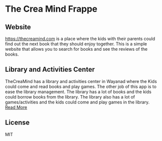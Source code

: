 # The Crea Mind Frappe


## Website
https://thecreamind.com is a place where the kids with their parents could find out the next book that they should enjoy together. This is a simple website that allows you to search for books and see the reviews of the books.

## Library and Activities Center
TheCreaMind has a library and activities center in Wayanad where the Kids could come and read books and play games. The other job of this app is to ease the library management. The library has a lot of books and the kids could borrow books from the library. The library also has a lot of games/activities and the kids could come and play games in the library. [Read More](./docs/library.md)

## License

MIT